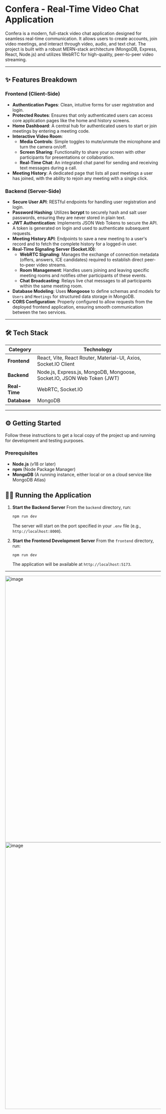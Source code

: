 # Confera - Real-Time Video Chat Application

Confera is a modern, full-stack video chat application designed for seamless real-time communication. It allows users to create accounts, join video meetings, and interact through video, audio, and text chat. The project is built with a robust MERN-stack architecture (MongoDB, Express, React, Node.js) and utilizes WebRTC for high-quality, peer-to-peer video streaming.

---

## ✨ Features Breakdown

### Frontend (Client-Side)

-   **Authentication Pages**: Clean, intuitive forms for user registration and login.
-   **Protected Routes**: Ensures that only authenticated users can access core application pages like the home and history screens.
-   **Home Dashboard**: A central hub for authenticated users to start or join meetings by entering a meeting code.
-   **Interactive Video Room**:
    -   **Media Controls**: Simple toggles to mute/unmute the microphone and turn the camera on/off.
    -   **Screen Sharing**: Functionality to share your screen with other participants for presentations or collaboration.
    -   **Real-Time Chat**: An integrated chat panel for sending and receiving text messages during a call.
-   **Meeting History**: A dedicated page that lists all past meetings a user has joined, with the ability to rejoin any meeting with a single click.

### Backend (Server-Side)

-   **Secure User API**: RESTful endpoints for handling user registration and login.
-   **Password Hashing**: Utilizes **bcrypt** to securely hash and salt user passwords, ensuring they are never stored in plain text.
-   **JWT Authentication**: Implements JSON Web Tokens to secure the API. A token is generated on login and used to authenticate subsequent requests.
-   **Meeting History API**: Endpoints to save a new meeting to a user's record and to fetch the complete history for a logged-in user.
-   **Real-Time Signaling Server (Socket.IO)**:
    -   **WebRTC Signaling**: Manages the exchange of connection metadata (offers, answers, ICE candidates) required to establish direct peer-to-peer video streams.
    -   **Room Management**: Handles users joining and leaving specific meeting rooms and notifies other participants of these events.
    -   **Chat Broadcasting**: Relays live chat messages to all participants within the same meeting room.
-   **Database Modeling**: Uses **Mongoose** to define schemas and models for `Users` and `Meetings` for structured data storage in MongoDB.
-   **CORS Configuration**: Properly configured to allow requests from the deployed frontend application, ensuring smooth communication between the two services.

---

## 🛠️ Tech Stack

| Category         | Technology                                                              |
| ---------------- | ----------------------------------------------------------------------- |
| **Frontend** | React, Vite, React Router, Material-UI, Axios, Socket.IO Client         |
| **Backend** | Node.js, Express.js, MongoDB, Mongoose, Socket.IO, JSON Web Token (JWT) |
| **Real-Time** | WebRTC, Socket.IO                                                       |
| **Database** | MongoDB                                                                 |

---

## ⚙️ Getting Started

Follow these instructions to get a local copy of the project up and running for development and testing purposes.

### Prerequisites

- **Node.js** (v18 or later)
- **npm** (Node Package Manager)
- **MongoDB** (A running instance, either local or on a cloud service like MongoDB Atlas)


## 🏃‍♂️ Running the Application

1.  **Start the Backend Server**
    From the `backend` directory, run:
    ```sh
    npm run dev
    ```
    The server will start on the port specified in your `.env` file (e.g., `http://localhost:8000`).

2.  **Start the Frontend Development Server**
    From the `frontend` directory, run:
    ```sh
    npm run dev
    ```
    The application will be available at `http://localhost:5173`.

---



<img width="1919" height="862" alt="image" src="https://github.com/user-attachments/assets/693a916e-1f60-4317-9341-f9dcd314eb28" />
<img width="1918" height="863" alt="image" src="https://github.com/user-attachments/assets/4940dd32-b12e-484a-90be-627303216c2d" />

